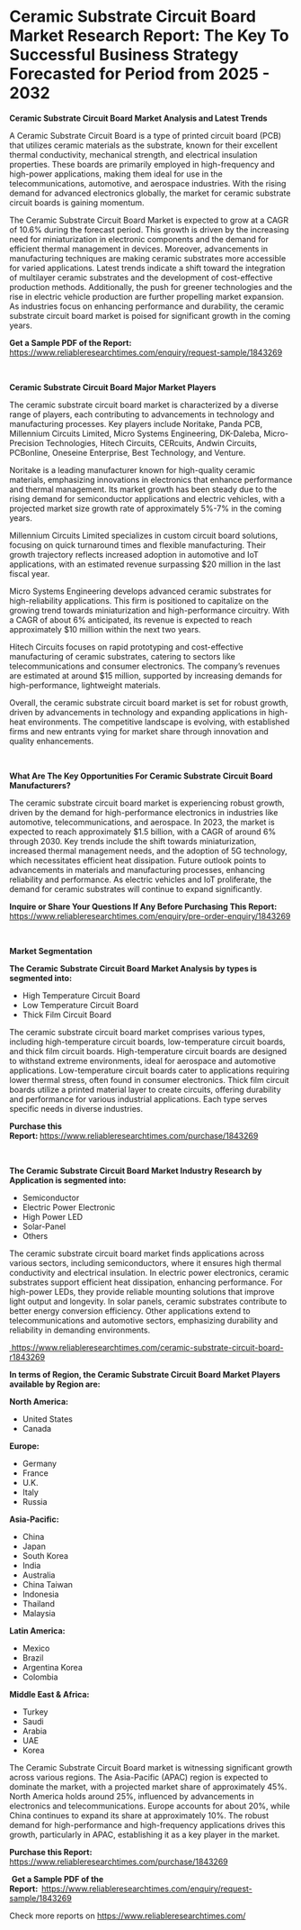 <p><h1>Ceramic Substrate Circuit Board Market Research Report: The Key To Successful Business Strategy Forecasted for Period from 2025 - 2032</h1></p><p><strong>Ceramic Substrate Circuit Board Market Analysis and Latest Trends</strong></p>
<p><p>A Ceramic Substrate Circuit Board is a type of printed circuit board (PCB) that utilizes ceramic materials as the substrate, known for their excellent thermal conductivity, mechanical strength, and electrical insulation properties. These boards are primarily employed in high-frequency and high-power applications, making them ideal for use in the telecommunications, automotive, and aerospace industries. With the rising demand for advanced electronics globally, the market for ceramic substrate circuit boards is gaining momentum.</p><p>The Ceramic Substrate Circuit Board Market is expected to grow at a CAGR of 10.6% during the forecast period. This growth is driven by the increasing need for miniaturization in electronic components and the demand for efficient thermal management in devices. Moreover, advancements in manufacturing techniques are making ceramic substrates more accessible for varied applications. Latest trends indicate a shift toward the integration of multilayer ceramic substrates and the development of cost-effective production methods. Additionally, the push for greener technologies and the rise in electric vehicle production are further propelling market expansion. As industries focus on enhancing performance and durability, the ceramic substrate circuit board market is poised for significant growth in the coming years.</p></p>
<p><strong>Get a Sample PDF of the Report:&nbsp;</strong> <a href="https://www.reliableresearchtimes.com/enquiry/request-sample/1843269?utm_campaign=3059&utm_medium=2&utm_source=Github&utm_content=ia&utm_term=06042025&utm_id=ceramic-substrate-circuit-board">https://www.reliableresearchtimes.com/enquiry/request-sample/1843269</a></p>
<p>&nbsp;</p>
<p><strong>Ceramic Substrate Circuit Board Major Market Players</strong></p>
<p><p>The ceramic substrate circuit board market is characterized by a diverse range of players, each contributing to advancements in technology and manufacturing processes. Key players include Noritake, Panda PCB, Millennium Circuits Limited, Micro Systems Engineering, DK-Daleba, Micro-Precision Technologies, Hitech Circuits, CERcuits, Andwin Circuits, PCBonline, Oneseine Enterprise, Best Technology, and Venture.</p><p>Noritake is a leading manufacturer known for high-quality ceramic materials, emphasizing innovations in electronics that enhance performance and thermal management. Its market growth has been steady due to the rising demand for semiconductor applications and electric vehicles, with a projected market size growth rate of approximately 5%-7% in the coming years.</p><p>Millennium Circuits Limited specializes in custom circuit board solutions, focusing on quick turnaround times and flexible manufacturing. Their growth trajectory reflects increased adoption in automotive and IoT applications, with an estimated revenue surpassing $20 million in the last fiscal year.</p><p>Micro Systems Engineering develops advanced ceramic substrates for high-reliability applications. This firm is positioned to capitalize on the growing trend towards miniaturization and high-performance circuitry. With a CAGR of about 6% anticipated, its revenue is expected to reach approximately $10 million within the next two years.</p><p>Hitech Circuits focuses on rapid prototyping and cost-effective manufacturing of ceramic substrates, catering to sectors like telecommunications and consumer electronics. The company’s revenues are estimated at around $15 million, supported by increasing demands for high-performance, lightweight materials.</p><p>Overall, the ceramic substrate circuit board market is set for robust growth, driven by advancements in technology and expanding applications in high-heat environments. The competitive landscape is evolving, with established firms and new entrants vying for market share through innovation and quality enhancements.</p></p>
<p>&nbsp;</p>
<p><strong>What Are The Key Opportunities For Ceramic Substrate Circuit Board Manufacturers?</strong></p>
<p><p>The ceramic substrate circuit board market is experiencing robust growth, driven by the demand for high-performance electronics in industries like automotive, telecommunications, and aerospace. In 2023, the market is expected to reach approximately $1.5 billion, with a CAGR of around 6% through 2030. Key trends include the shift towards miniaturization, increased thermal management needs, and the adoption of 5G technology, which necessitates efficient heat dissipation. Future outlook points to advancements in materials and manufacturing processes, enhancing reliability and performance. As electric vehicles and IoT proliferate, the demand for ceramic substrates will continue to expand significantly.</p></p>
<p><strong>Inquire or Share Your Questions If Any Before Purchasing This Report:</strong> <a href="https://www.reliableresearchtimes.com/enquiry/pre-order-enquiry/1843269?utm_campaign=3059&utm_medium=2&utm_source=Github&utm_content=ia&utm_term=06042025&utm_id=ceramic-substrate-circuit-board">https://www.reliableresearchtimes.com/enquiry/pre-order-enquiry/1843269</a></p>
<p>&nbsp;</p>
<p><strong>Market Segmentation</strong></p>
<p><strong>The Ceramic Substrate Circuit Board Market Analysis by types is segmented into:</strong></p>
<p><ul><li>High Temperature Circuit Board</li><li>Low Temperature Circuit Board</li><li>Thick Film Circuit Board</li></ul></p>
<p><p>The ceramic substrate circuit board market comprises various types, including high-temperature circuit boards, low-temperature circuit boards, and thick film circuit boards. High-temperature circuit boards are designed to withstand extreme environments, ideal for aerospace and automotive applications. Low-temperature circuit boards cater to applications requiring lower thermal stress, often found in consumer electronics. Thick film circuit boards utilize a printed material layer to create circuits, offering durability and performance for various industrial applications. Each type serves specific needs in diverse industries.</p></p>
<p><strong>Purchase this Report:&nbsp;</strong><a href="https://www.reliableresearchtimes.com/purchase/1843269?utm_campaign=3059&utm_medium=2&utm_source=Github&utm_content=ia&utm_term=06042025&utm_id=ceramic-substrate-circuit-board">https://www.reliableresearchtimes.com/purchase/1843269</a></p>
<p>&nbsp;</p>
<p><strong>The Ceramic Substrate Circuit Board Market Industry Research by Application is segmented into:</strong></p>
<p><ul><li>Semiconductor</li><li>Electric Power Electronic</li><li>High Power LED</li><li>Solar-Panel</li><li>Others</li></ul></p>
<p><p>The ceramic substrate circuit board market finds applications across various sectors, including semiconductors, where it ensures high thermal conductivity and electrical insulation. In electric power electronics, ceramic substrates support efficient heat dissipation, enhancing performance. For high-power LEDs, they provide reliable mounting solutions that improve light output and longevity. In solar panels, ceramic substrates contribute to better energy conversion efficiency. Other applications extend to telecommunications and automotive sectors, emphasizing durability and reliability in demanding environments.</p></p>
<p><a href="https://www.reliableresearchtimes.com/ceramic-substrate-circuit-board-r1843269?utm_campaign=3059&utm_medium=2&utm_source=Github&utm_content=ia&utm_term=06042025&utm_id=ceramic-substrate-circuit-board">&nbsp;https://www.reliableresearchtimes.com/ceramic-substrate-circuit-board-r1843269</a></p>
<p><strong>In terms of Region, the Ceramic Substrate Circuit Board Market Players available by Region are:</strong></p>
<p>
    <p> <strong> North America: </strong>
        <ul>
            <li>United States</li>
            <li>Canada</li>
        </ul>
        </p> 
    <p> <strong> Europe: </strong>
        <ul>
            <li>Germany</li>
            <li>France</li>
            <li>U.K.</li>
            <li>Italy</li>
            <li>Russia</li>
        </ul>
        </p> 
    <p> <strong> Asia-Pacific: </strong>
        <ul>
            <li>China</li>
            <li>Japan</li>
            <li>South Korea</li>
            <li>India</li>
            <li>Australia</li>
            <li>China Taiwan</li>
            <li>Indonesia</li>
            <li>Thailand</li>
            <li>Malaysia</li>
        </ul>
        </p> 
    <p> <strong> Latin America: </strong>
        <ul>
            <li>Mexico</li>
            <li>Brazil</li>
            <li>Argentina Korea</li>
            <li>Colombia</li>
        </ul>
        </p> 
    <p> <strong> Middle East & Africa: </strong>
        <ul>
            <li>Turkey</li>
            <li>Saudi</li>
            <li>Arabia</li>
            <li>UAE</li>
            <li>Korea</li>
        </ul>
    </p>
    </p>
<p><p>The Ceramic Substrate Circuit Board market is witnessing significant growth across various regions. The Asia-Pacific (APAC) region is expected to dominate the market, with a projected market share of approximately 45%. North America holds around 25%, influenced by advancements in electronics and telecommunications. Europe accounts for about 20%, while China continues to expand its share at approximately 10%. The robust demand for high-performance and high-frequency applications drives this growth, particularly in APAC, establishing it as a key player in the market.</p></p>
<p><strong>Purchase this Report: </strong><a href="https://www.reliableresearchtimes.com/purchase/1843269?utm_campaign=3059&utm_medium=2&utm_source=Github&utm_content=ia&utm_term=06042025&utm_id=ceramic-substrate-circuit-board">https://www.reliableresearchtimes.com/purchase/1843269</a></p>
<p>&nbsp;<strong>Get a Sample PDF of the Report:&nbsp;&nbsp;</strong><a href="https://www.reliableresearchtimes.com/enquiry/request-sample/1843269?utm_campaign=3059&utm_medium=2&utm_source=Github&utm_content=ia&utm_term=06042025&utm_id=ceramic-substrate-circuit-board">https://www.reliableresearchtimes.com/enquiry/request-sample/1843269</a></p>
<p><strong></strong></p>
<p>Check more reports on <a href="https://www.reliableresearchtimes.com/?utm_campaign=3059&utm_medium=2&utm_source=Github&utm_content=ia&utm_term=06042025&utm_id=ceramic-substrate-circuit-board">https://www.reliableresearchtimes.com/</a></p>